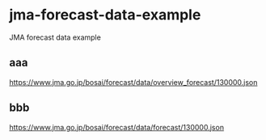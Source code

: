 # jma-forecast-data-example
JMA forecast data example

## aaa

https://www.jma.go.jp/bosai/forecast/data/overview_forecast/130000.json

## bbb

https://www.jma.go.jp/bosai/forecast/data/forecast/130000.json
